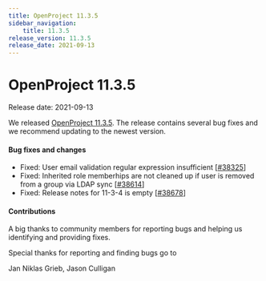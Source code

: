 ```yaml
---
title: OpenProject 11.3.5
sidebar_navigation:
    title: 11.3.5
release_version: 11.3.5
release_date: 2021-09-13
---
```


# OpenProject 11.3.5

Release date: 2021-09-13

We released [OpenProject 11.3.5](https://community.openproject.com/versions/1490).
The release contains several bug fixes and we recommend updating to the newest version.

<!--more-->
#### Bug fixes and changes

- Fixed: User email validation regular expression insufficient \[[#38325](https://community.openproject.com/wp/38325)\]
- Fixed: Inherited role memberhips are not cleaned up if user is removed from a group via LDAP sync \[[#38614](https://community.openproject.com/wp/38614)\]
- Fixed: Release notes for 11-3-4 is empty \[[#38678](https://community.openproject.com/wp/38678)\]

#### Contributions
A big thanks to community members for reporting bugs and helping us identifying and providing fixes.

Special thanks for reporting and finding bugs go to

Jan Niklas Grieb, Jason Culligan
